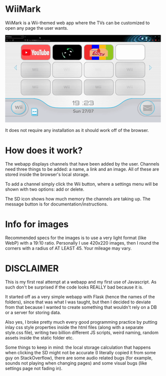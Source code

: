 
# WiiMark

WiiMark is a Wii-themed web app where the TVs can be customized to open any page the user wants.

![](static/show.gif)

It does not require any installation as it should work off of the browser.

# How does it work?

The webapp displays channels that have been added by the user. Channels need three things to be added: a name, a link and an image. All of these are stored inside the browser's local storage.

To add a channel simply click the Wii button, where a settings menu will be shown with two options: add or delete.

The SD icon shows how much memory the channels are taking up. The message button is for documentation/instructions.

# Info for images

Recommended specs for the images is to use a very light format (like WebP) with a 19:10 ratio. Personally I use 420x220 images, then I round the corners with a radius of AT LEAST 45. Your mileage may vary.

# DISCLAIMER

This is my first real attempt at a webapp and my first use of Javascript. As such don't be surprised if the code looks REALLY bad because it is.

It started off as a very simple webapp with Flask (hence the names of the folders), since that was what I was taught, but then I decided to deviate from that because I wanted to create something that wouldn't rely on a DB or a server for storing data.

Also yes, I broke pretty much every good programming practice by putting inlay css style properties inside the html files (along with a separate style.css file), writing two billion different JS scripts, weird naming, random assets inside the static folder etc.

Some things to keep in mind: the local storage calculation that happens when clicking the SD might not be accurate (I literally copied it from some guy on StackOverflow), there are some audio related bugs (for example, sounds not playing when changing pages) and some visual bugs (like settings page not fading in).
